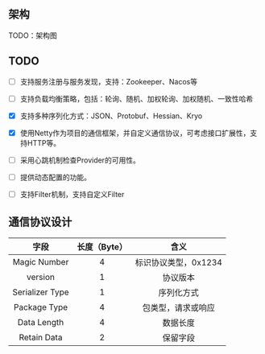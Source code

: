 ## 架构

TODO：架构图



## TODO

- [ ] 支持服务注册与服务发现，支持：Zookeeper、Nacos等
- [ ] 支持负载均衡策略，包括：轮询、随机、加权轮询、加权随机、一致性哈希
- [x] 支持多种序列化方式：JSON、Protobuf、Hessian、Kryo
- [x] 使用Netty作为项目的通信框架，并自定义通信协议，可考虑接口扩展性，支持HTTP等。
- [ ] 采用心跳机制检查Provider的可用性。
- [ ] 提供动态配置的功能。
- [ ] 支持Filter机制，支持自定义Filter



## 通信协议设计

|      字段       | 长度（Byte） |         含义         |
| :-------------: | :----------: | :------------------: |
|  Magic Number   |      4       | 标识协议类型，0x1234 |
|     version     |      1       |       协议版本       |
| Serializer Type |      1       |      序列化方式      |
|  Package Type   |      4       |  包类型，请求或响应  |
|   Data Length   |      4       |       数据长度       |
|   Retain Data   |      2       |       保留字段       |

